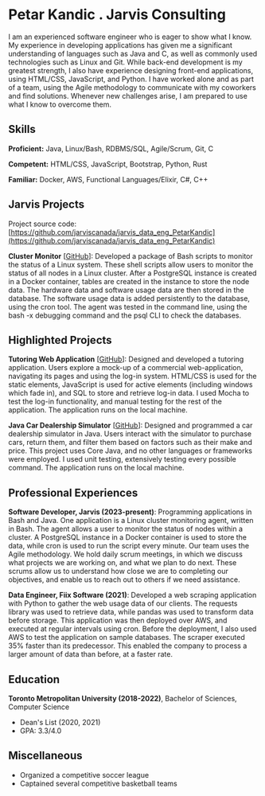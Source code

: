 # Petar Kandic . Jarvis Consulting

I am an experienced software engineer who is eager to show what I know. My experience in developing applications has given me a significant understanding of languages such as Java and C, as well as commonly used technologies such as Linux and Git. While back-end development is my greatest strength, I also have experience designing front-end applications, using HTML/CSS, JavaScript, and Python. I have worked alone and as part of a team, using the Agile methodology to communicate with my coworkers and find solutions. Whenever new challenges arise, I am prepared to use what I know to overcome them.

## Skills

**Proficient:** Java, Linux/Bash, RDBMS/SQL, Agile/Scrum, Git, C

**Competent:** HTML/CSS, JavaScript, Bootstrap, Python, Rust

**Familiar:** Docker, AWS, Functional Languages/Elixir, C#, C++

## Jarvis Projects

Project source code: [https://github.com/jarviscanada/jarvis_data_eng_PetarKandic](https://github.com/jarviscanada/jarvis_data_eng_PetarKandic)


**Cluster Monitor** [[GitHub](https://github.com/jarviscanada/jarvis_data_eng_PetarKandic/tree/master/linux_sql)]: Developed a package of Bash scripts to monitor the status of a Linux system. These shell scripts allow users to monitor the status of all nodes in a Linux cluster. After a PostgreSQL instance is created in a Docker container, tables are created in the instance to store the node data. The hardware data and software usage data are then stored in the database. The software usage data is added persistently to the database, using the cron tool. The agent was tested in the command line, using the bash -x debugging command and the psql CLI to check the databases.


## Highlighted Projects
**Tutoring Web Application** [[GitHub](https://github.com/pkandic4/TutoringApplication)]: Designed and developed a tutoring application. Users explore a mock-up of a commercial web-application, navigating its pages and using the log-in system. HTML/CSS is used for the static elements, JavaScript is used for active elements (including windows which fade in), and SQL to store and retrieve log-in data. I used Mocha to test the log-in functionality, and manual testing for the rest of the application. The application runs on the local machine.

**Java Car Dealership Simulator** [[GitHub](https://github.com/pkandic4/CarDealershipSimulator)]: Designed and programmed a car dealership simulator in Java. Users interact with the simulator to purchase cars, return them, and filter them based on factors such as their make and price. This project uses Core Java, and no other languages or frameworks were employed. I used unit testing, extensively testing every possible command. The application runs on the local machine.


## Professional Experiences

**Software Developer, Jarvis (2023-present)**: Programming applications in Bash and Java. One application is a Linux cluster monitoring agent, written in Bash. The agent allows a user to monitor the status of nodes within a cluster. A PostgreSQL instance in a Docker container is used to store the data, while cron is used to run the script every minute. Our team uses the Agile methodology. We hold daily scrum meetings, in which we discuss what projects we are working on, and what we plan to do next. These scrums allow us to understand how close we are to completing our objectives, and enable us to reach out to others if we need assistance.

**Data Engineer, Fiix Software (2021)**: Developed a web scraping application with Python to gather the web usage data of our clients. The requests library was used to retrieve data, while pandas was used to transform data before storage. This application was then deployed over AWS, and executed at regular intervals using cron. Before the deployment, I also used AWS to test the application on sample databases. The scraper executed 35% faster than its predecessor. This enabled the company to process a larger amount of data than before, at a faster rate.


## Education
**Toronto Metropolitan University (2018-2022)**, Bachelor of Sciences, Computer Science
- Dean's List (2020, 2021)
- GPA: 3.3/4.0


## Miscellaneous
- Organized a competitive soccer league
- Captained several competitive basketball teams